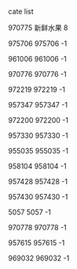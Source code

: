 cate list

970775 新鲜水果 8

975706 975706 -1

961006 961006 -1

970776 970776 -1

972219 972219 -1

957347 957347 -1

972200 972200 -1

957330 957330 -1

955035 955035 -1

958104 958104 -1

957428 957428 -1

957430 957430 -1

5057 5057 -1

970778 970778 -1

957615 957615 -1

969032 969032 -1

